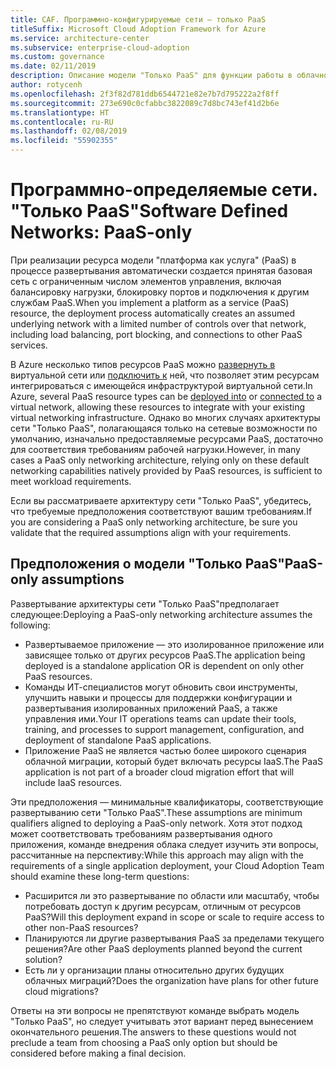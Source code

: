 ```yaml
---
title: CAF. Программно-конфигурируемые сети — только PaaS
titleSuffix: Microsoft Cloud Adoption Framework for Azure
ms.service: architecture-center
ms.subservice: enterprise-cloud-adoption
ms.custom: governance
ms.date: 02/11/2019
description: Описание модели "Только PaaS" для функции работы в облачной сети
author: rotycenh
ms.openlocfilehash: 2f3f82d781ddb6544721e82e7b7d795222a2f8ff
ms.sourcegitcommit: 273e690c0cfabbc3822089c7d8bc743ef41d2b6e
ms.translationtype: HT
ms.contentlocale: ru-RU
ms.lasthandoff: 02/08/2019
ms.locfileid: "55902355"
---
```

# <a name="software-defined-networks-paas-only"></a><span data-ttu-id="d9e71-103">Программно-определяемые сети. "Только PaaS"</span><span class="sxs-lookup"><span data-stu-id="d9e71-103">Software Defined Networks: PaaS-only</span></span>

<span data-ttu-id="d9e71-104">При реализации ресурса модели "платформа как услуга" (PaaS) в процессе развертывания автоматически создается принятая базовая сеть с ограниченным числом элементов управления, включая балансировку нагрузки, блокировку портов и подключения к другим службам PaaS.</span><span class="sxs-lookup"><span data-stu-id="d9e71-104">When you implement a platform as a service (PaaS) resource, the deployment process automatically creates an assumed underlying network with a limited number of controls over that network, including load balancing, port blocking, and connections to other PaaS services.</span></span>

<span data-ttu-id="d9e71-105">В Azure несколько типов ресурсов PaaS можно [развернуть в](/azure/virtual-network/virtual-network-for-azure-services) виртуальной сети или [подключить к](/azure/virtual-network/virtual-network-service-endpoints-overview) ней, что позволяет этим ресурсам интегрироваться с имеющейся инфраструктурой виртуальной сети.</span><span class="sxs-lookup"><span data-stu-id="d9e71-105">In Azure, several PaaS resource types can be [deployed into](/azure/virtual-network/virtual-network-for-azure-services) or [connected to](/azure/virtual-network/virtual-network-service-endpoints-overview) a virtual network, allowing these resources to integrate with your existing virtual networking infrastructure.</span></span> <span data-ttu-id="d9e71-106">Однако во многих случаях архитектуры сети "Только PaaS", полагающаяся только на сетевые возможности по умолчанию, изначально предоставляемые ресурсами PaaS, достаточно для соответствия требованиям рабочей нагрузки.</span><span class="sxs-lookup"><span data-stu-id="d9e71-106">However, in many cases a PaaS only networking architecture, relying only on these default networking capabilities natively provided by PaaS resources, is sufficient to meet workload requirements.</span></span>

<span data-ttu-id="d9e71-107">Если вы рассматриваете архитектуру сети "Только PaaS", убедитесь, что требуемые предположения соответствуют вашим требованиям.</span><span class="sxs-lookup"><span data-stu-id="d9e71-107">If you are considering a PaaS only networking architecture, be sure you validate that the required assumptions align with your requirements.</span></span>

## <a name="paas-only-assumptions"></a><span data-ttu-id="d9e71-108">Предположения о модели "Только PaaS"</span><span class="sxs-lookup"><span data-stu-id="d9e71-108">PaaS-only assumptions</span></span>

<span data-ttu-id="d9e71-109">Развертывание архитектуры сети "Только PaaS"предполагает следующее:</span><span class="sxs-lookup"><span data-stu-id="d9e71-109">Deploying a PaaS-only networking architecture assumes the following:</span></span>

- <span data-ttu-id="d9e71-110">Развертываемое приложение — это изолированное приложение или зависящее только от других ресурсов PaaS.</span><span class="sxs-lookup"><span data-stu-id="d9e71-110">The application being deployed is a standalone application OR is dependent on only other PaaS resources.</span></span>
- <span data-ttu-id="d9e71-111">Команды ИТ-специалистов могут обновить свои инструменты, улучшить навыки и процессы для поддержки конфигурации и развертывания изолированных приложений PaaS, а также управления ими.</span><span class="sxs-lookup"><span data-stu-id="d9e71-111">Your IT operations teams can update their tools, training, and processes to support management, configuration, and deployment of standalone PaaS applications.</span></span>
- <span data-ttu-id="d9e71-112">Приложение PaaS не является частью более широкого сценария облачной миграции, который будет включать ресурсы IaaS.</span><span class="sxs-lookup"><span data-stu-id="d9e71-112">The PaaS application is not part of a broader cloud migration effort that will include IaaS resources.</span></span>

<span data-ttu-id="d9e71-113">Эти предположения — минимальные квалификаторы, соответствующие развертыванию сети "Только PaaS".</span><span class="sxs-lookup"><span data-stu-id="d9e71-113">These assumptions are minimum qualifiers aligned to deploying a PaaS-only network.</span></span> <span data-ttu-id="d9e71-114">Хотя этот подход может соответствовать требованиям развертывания одного приложения, команде внедрения облака следует изучить эти вопросы, рассчитанные на перспективу:</span><span class="sxs-lookup"><span data-stu-id="d9e71-114">While this approach may align with the requirements of a single application deployment, your Cloud Adoption Team should examine these long-term questions:</span></span>

- <span data-ttu-id="d9e71-115">Расширится ли это развертывание по области или масштабу, чтобы потребовать доступ к другим ресурсам, отличным от ресурсов PaaS?</span><span class="sxs-lookup"><span data-stu-id="d9e71-115">Will this deployment expand in scope or scale to require access to other non-PaaS resources?</span></span>
- <span data-ttu-id="d9e71-116">Планируются ли другие развертывания PaaS за пределами текущего решения?</span><span class="sxs-lookup"><span data-stu-id="d9e71-116">Are other PaaS deployments planned beyond the current solution?</span></span>
- <span data-ttu-id="d9e71-117">Есть ли у организации планы относительно других будущих облачных миграций?</span><span class="sxs-lookup"><span data-stu-id="d9e71-117">Does the organization have plans for other future cloud migrations?</span></span>

<span data-ttu-id="d9e71-118">Ответы на эти вопросы не препятствуют команде выбрать модель "Только PaaS", но следует учитывать этот вариант перед вынесением окончательного решения.</span><span class="sxs-lookup"><span data-stu-id="d9e71-118">The answers to these questions would not preclude a team from choosing a PaaS only option but should be considered before making a final decision.</span></span>
